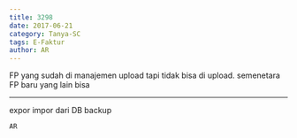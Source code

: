 ```yaml
---
title: 3298
date: 2017-06-21
category: Tanya-SC
tags: E-Faktur
author: AR
---
```


FP yang sudah di manajemen upload tapi tidak bisa di upload. semenetara FP baru yang lain bisa

---

expor impor dari DB backup

`AR`
